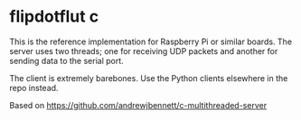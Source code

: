 flipdotflut c
=============

This is the reference implementation for Raspberry Pi or similar boards. The server uses two threads; one for receiving UDP packets and another for sending data to the serial port.

The client is extremely barebones. Use the Python clients elsewhere in the repo instead.

Based on https://github.com/andrewjbennett/c-multithreaded-server